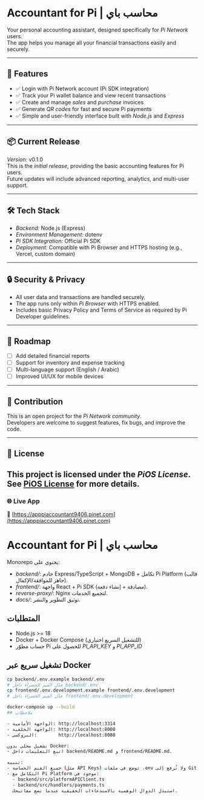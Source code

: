 # Accountant for Pi | محاسب باي

Your personal accounting assistant, designed specifically for *Pi Network* users.  
The app helps you manage all your financial transactions easily and securely.

---

## 🚀 Features

- ✅ Login with Pi Network account (Pi SDK integration)  
- ✅ Track your Pi wallet balance and view recent transactions  
- ✅ Create and manage *sales* and *purchase* invoices  
- ✅ Generate *QR codes* for fast and secure Pi payments  
- ✅ Simple and user-friendly interface built with *Node.js* and *Express*  

---

## 📦 Current Release

*Version:* v0.1.0  
This is the *initial release*, providing the basic accounting features for Pi users.  
Future updates will include advanced reporting, analytics, and multi-user support.

---

## 🛠 Tech Stack

- *Backend:* Node.js (Express)  
- *Environment Management:* dotenv  
- *Pi SDK Integration:* Official Pi SDK  
- *Deployment:* Compatible with Pi Browser and HTTPS hosting (e.g., Vercel, custom domain)  

---

## 🔒 Security & Privacy

- All user data and transactions are handled securely.  
- The app runs only within *Pi Browser* with HTTPS enabled.  
- Includes basic Privacy Policy and Terms of Service as required by Pi Developer guidelines.  

---

## 📌 Roadmap

- [ ] Add detailed financial reports  
- [ ] Support for inventory and expense tracking  
- [ ] Multi-language support (English / Arabic)  
- [ ] Improved UI/UX for mobile devices  

---

## 🤝 Contribution

This is an open project for the *Pi Network community*.  
Developers are welcome to suggest features, fix bugs, and improve the code.

---

## 📄 License

This project is licensed under the *PiOS License*.  
See [PiOS License](https://developers.minepi.com/pios-license) for more details.
---

### 🌐 Live App
🔗 [https://apppiaccountant9406.pinet.com](https://apppiaccountant9406.pinet.com)



# Accountant for Pi | محاسب باي

Monorepo يحتوي على:
- *backend/*: خادم Express/TypeScript + MongoDB + تكامل Pi Platform (قالب جاهز للموافقة/الإكمال).
- *frontend/*: واجهة React + Pi SDK (مصادقة + إنشاء دفعة).
- *reverse-proxy/*: Nginx لتجميع الخدمات.
- *docs/*: توثيق التطوير والنشر.

## المتطلبات
- Node.js >= 18
- Docker + Docker Compose (للتشغيل السريع اختياري)
- حساب مطوّر Pi للحصول على *PI_API_KEY* و *PI_APP_ID*

## تشغيل سريع عبر Docker
```bash
cp backend/.env.example backend/.env
# عدّل القيم الخضراء داخل backend/.env
cp frontend/.env.development.example frontend/.env.development
# عدّل القيم الخضراء داخل frontend/.env.development

docker-compose up --build
## ملاحظات

- الواجهة الأمامية: http://localhost:3314  
- الواجهة الخلفية: http://localhost:8000  
- البروكسي:        http://localhost:8080  

تشغيل محلي بدون Docker:  
- اتبع التعليمات داخل backend/README.md و frontend/README.md.

تنبيه:  
- جميع القيم الحساسة (مثل API Keys) توضع في ملفات .env ولا تُرفع إلى Git.  
- التكامل مع Pi Platform موجود في:  
  - backend/src/platformAPIClient.ts  
  - backend/src/handlers/payments.ts  
  استبدل الدوال الوهمية بالاستدعاءات الحقيقية عندما تضع مفاتيحك.
